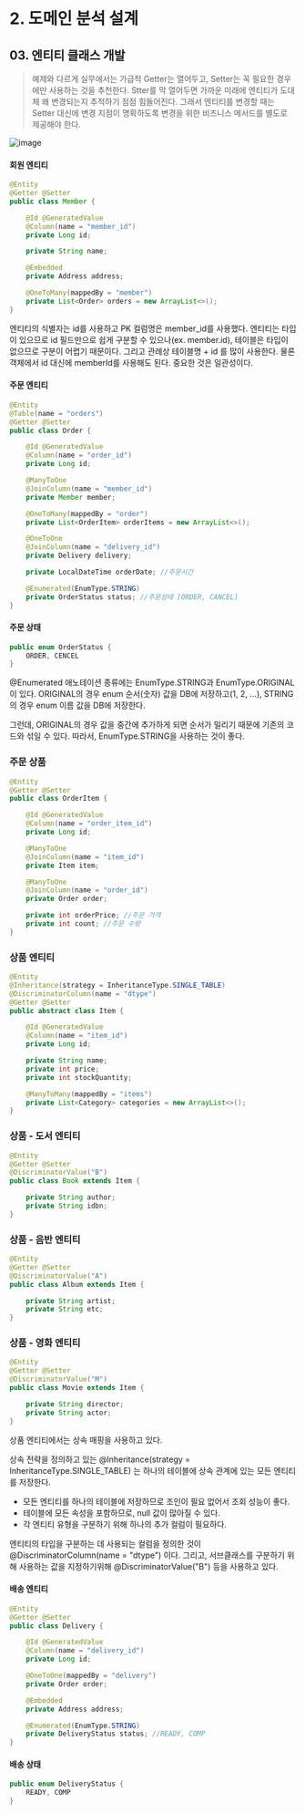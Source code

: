 # 2. 도메인 분석 설계
## 03. 엔티티 클래스 개발
> 예제와 다르게 실무에서는 가급적 Getter는 열어두고, Setter는 꼭 필요한 경우에만 사용하는 것을 추천한다.
> Stter를 막 열어두면 가까운 미래에 엔티티가 도대체 왜 변경되는지 추적하기 점점 힘들어진다.
> 그래서 엔티티를 변경할 때는 Setter 대신에 변경 지점이 명확하도록 변경을 위한 비즈니스 메서드를 별도로 제공해야 한다.

![image](https://github.com/GYUNGAEEEE/inflearn-SpringBoot-JPA/assets/158580466/941e8109-f442-40f5-87c7-7f1ee24d0ace)
#### 회원 엔티티
```java
@Entity
@Getter @Setter
public class Member {

    @Id @GeneratedValue
    @Column(name = "member_id")
    private Long id;

    private String name;

    @Embedded
    private Address address;

    @OneToMany(mappedBy = "member")
    private List<Order> orders = new ArrayList<>();
}
```
엔티티의 식별자는 id를 사용하고 PK 컬럼명은 member_id를 사용했다.
엔티티는 타입이 있으므로 id 필드만으로 쉽게 구분할 수 있으나(ex. member.id), 테이블은 타입이 없으므로 구분이 어렵기 때문이다.
그리고 관례상 테이블명 + id 를 많이 사용한다. 물론 객체에서 id 대신에 memberId를 사용해도 된다. 중요한 것은 일관성이다.

#### 주문 엔티티
```java
@Entity
@Table(name = "orders")
@Getter @Setter
public class Order {

    @Id @GeneratedValue
    @Column(name = "order_id")
    private Long id;

    @ManyToOne
    @JoinColumn(name = "member_id")
    private Member member;

    @OneToMany(mappedBy = "order")
    private List<OrderItem> orderItems = new ArrayList<>();

    @OneToOne
    @JoinColumn(name = "delivery_id")
    private Delivery delivery;

    private LocalDateTime orderDate; //주문시간

    @Enumerated(EnumType.STRING)
    private OrderStatus status; //주문상태 [ORDER, CANCEL]
}
```
#### 주문 상태
```java
public enum OrderStatus {
    ORDER, CENCEL
}
```
@Enumerated 애노테이션 종류에는 EnumType.STRING과 EnumType.ORIGINAL이 있다.
ORIGINAL의 경우 enum 순서(숫자) 값을 DB에 저장하고(1, 2, ...), STRING의 경우 enum 이름 값을 DB에 저장한다.

그런데, ORIGINAL의 경우 값을 중간에 추가하게 되면 순서가 밀리기 때문에 기존의 코드와 섞일 수 있다.
따라서, EnumType.STRING을 사용하는 것이 좋다.
### 주문 상품
```java
@Entity
@Getter @Setter
public class OrderItem {

    @Id @GeneratedValue
    @Column(name = "order_item_id")
    private Long id;

    @ManyToOne
    @JoinColumn(name = "item_id")
    private Item item;

    @ManyToOne
    @JoinColumn(name = "order_id")
    private Order order;

    private int orderPrice; //주문 가격
    private int count; //주문 수량
}
```
### 상품 엔티티
```java
@Entity
@Inheritance(strategy = InheritanceType.SINGLE_TABLE)
@DiscriminatorColumn(name = "dtype")
@Getter @Setter
public abstract class Item {

    @Id @GeneratedValue
    @Column(name = "item_id")
    private Long id;

    private String name;
    private int price;
    private int stockQuantity;

    @ManyToMany(mappedBy = "items")
    private List<Category> categories = new ArrayList<>();
}
```
### 상품 - 도서 엔티티
```java
@Entity
@Getter @Setter
@DiscriminatorValue("B")
public class Book extends Item {

    private String author;
    private String idbn;
}
```
### 상품 - 음반 엔티티
```java
@Entity
@Getter @Setter
@DiscriminatorValue("A")
public class Album extends Item {

    private String artist;
    private String etc;
}
```
### 상품 - 영화 엔티티
```java
@Entity
@Getter @Setter
@DiscriminatorValue("M")
public class Movie extends Item {

    private String director;
    private String actor;
}
```
상품 엔티티에서는 상속 매핑을 사용하고 있다.

상속 전략을 정의하고 있는 @Inheritance(strategy = InheritanceType.SINGLE_TABLE) 는
하나의 테이블에 상속 관계에 있는 모든 엔티티를 저장한다.
- 모든 엔티티를 하나의 테이블에 저장하므로 조인이 필요 없어서 조회 성능이 좋다.
- 테이블에 모든 속성을 포함하므로, null 값이 많아질 수 있다.
- 각 엔티티 유형을 구분하기 위해 하나의 추가 컬럼이 필요하다.

엔티티의 타입을 구분하는 데 사용되는 컬럼을 정의한 것이 @DiscriminatorColumn(name = "dtype") 이다.
그리고, 서브클래스를 구분하기 위해 사용하는 값을 지정하기위해 @DiscriminatorValue("B") 등을 사용하고 있다.
#### 배송 엔티티
```java
@Entity
@Getter @Setter
public class Delivery {

    @Id @GeneratedValue
    @Column(name = "delivery_id")
    private Long id;

    @OneToOne(mappedBy = "delivery")
    private Order order;

    @Embedded
    private Address address;

    @Enumerated(EnumType.STRING)
    private DeliveryStatus status; //READY, COMP
}
```
#### 배송 상태
```java
public enum DeliveryStatus {
    READY, COMP
}
```
